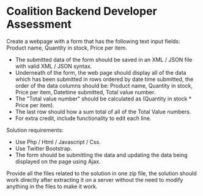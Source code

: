 # Coalition Backend Developer Assessment

Create a webpage with a form that has the following text input fields: Product name, Quantity in stock, Price per item.
- The submitted data of the form should be saved in an XML / JSON file with valid XML / JSON syntax.
- Underneath of the form, the web page should display all of the data which has been submitted in rows ordered by date time submitted, the order of the data columns should be: Product name, Quantity in stock, Price per item, Datetime submitted, Total value number.
- The "Total value number" should be calculated as (Quantity in stock * Price per item).
- The last row should how a sum total of all of the Total Value numbers.
- For extra credit, include functionality to edit each line.

Solution requirements:
- Use Php / Html / Javascript / Css.
- Use Twitter Bootstrap.
- The form should be submitting the data and updating the data being displayed on the page using Ajax.

Provide all the files related to the solution in one zip file, the solution should work directly after extracting it on a server without the need to modify anything in the files to make it work.
